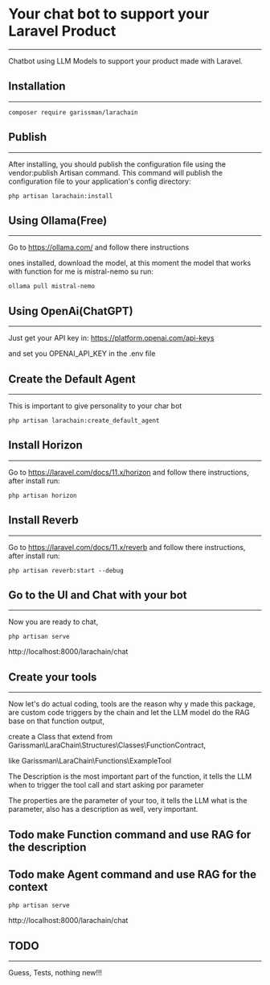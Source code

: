 # Your chat bot to support your Laravel Product
----
Chatbot using LLM Models to support your product made with Laravel.

## Installation
----
`composer require garissman/larachain`

## Publish
----
After installing, you should publish the configuration file using the vendor:publish Artisan command. This
command will publish the configuration file to your application's config directory:

`php artisan larachain:install`

## Using Ollama(Free)
----
Go to https://ollama.com/ and follow there instructions

ones installed, download the model, at this moment the model that works with function for me is mistral-nemo su run:

`ollama pull mistral-nemo`

## Using OpenAi(ChatGPT)
----
Just get your API key in: https://platform.openai.com/api-keys

and set you OPENAI_API_KEY in the .env file

## Create the Default Agent
----
This is important to give personality to your char bot

`php artisan larachain:create_default_agent`

## Install Horizon
----
Go to https://laravel.com/docs/11.x/horizon and follow there instructions, after install run:

`php artisan horizon`

## Install Reverb
----
Go to https://laravel.com/docs/11.x/reverb and follow there instructions, after install run:

`php artisan reverb:start --debug`


## Go to the UI and Chat with your bot
----
Now you are ready to chat,

`php artisan serve`

http://localhost:8000/larachain/chat

## Create your tools
----
Now let's do actual coding, tools are the reason why y made this package, 
are custom code triggers by the chain and let the LLM model do the RAG 
base on that function output,

create a Class that extend from Garissman\LaraChain\Structures\Classes\FunctionContract,

like Garissman\LaraChain\Functions\ExampleTool

The Description is the most important part of the function, 
it tells the LLM when to trigger the tool call and start asking por parameter

The properties are the parameter of your too, it tells the LLM what is the parameter, 
also has a description as well, very important.

## Todo make Function command and use RAG for the description
## Todo make Agent command and use RAG for the context


`php artisan serve`

http://localhost:8000/larachain/chat


## TODO 
---
Guess, Tests, nothing new!!! 



